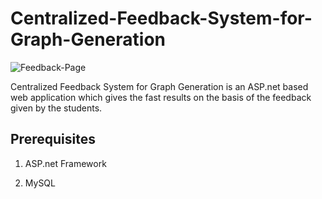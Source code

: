# Centralized-Feedback-System-for-Graph-Generation


![Feedback-Page](https://user-images.githubusercontent.com/37260226/90014805-4acf7780-dcc5-11ea-8a67-52645470b510.jpg)


Centralized Feedback System for Graph Generation is an ASP.net based web application which gives the fast results on the basis of the feedback given by the students.


## Prerequisites

1. ASP.net Framework

2. MySQL
